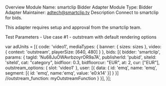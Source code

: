 Overview
Module Name: smartclip Bidder Adapter
Module Type: Bidder Adapter
Maintainer: adtech@smartclip.tv
Description
Connect to smartclip for bids.

This adapter requires setup and approval from the smartclip team.

Test Parameters - Use case #1 - outstream with default rendering options

var adUnits = [{
        code: 'video1',
        mediaTypes: {
            banner: {
                sizes: sizes
            },
            video: {
                context: 'outstream',
                playerSize: [640, 480]
            }
        },
        bids: [{
                bidder: 'smartclip',
                params: {
                    tagId: 'Nu68JuOWAvrbzoyrOR9a7A',
                    publisherId: 'pubid',
                    siteId: 'siteId',
					cat: "category",
                    bidfloor: 0.3,
                    bidfloorcur: "EUR",
                    at: 2,
                    cur: ["EUR"],
                    outstream_options: {
                        slot: 'video1'
                    },
					user: [{
						data: {
							id: 'emq',
							name: 'emq',
							segment: [{
								id: 'emq',
								name:'emq',
								value: 'e0:k14'
						}]
					}
				}]
                    //outstream_function: myOutstreamFunction
                }
            }],
    }];